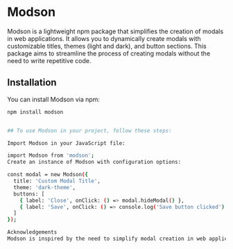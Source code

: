 # Modson

Modson is a lightweight npm package that simplifies the creation of modals in web applications. It allows you to dynamically create modals with customizable titles, themes (light and dark), and button sections. This package aims to streamline the process of creating modals without the need to write repetitive code.

## Installation

You can install Modson via npm:

```bash
npm install modson


## To use Modson in your project, follow these steps:

Import Modson in your JavaScript file:

import Modson from 'modson';
Create an instance of Modson with configuration options:

const modal = new Modson({
  title: 'Custom Modal Title',
  theme: 'dark-theme',
  buttons: [
    { label: 'Close', onClick: () => modal.hideModal() },
    { label: 'Save', onClick: () => console.log('Save button clicked') }
  ]
});

Acknowledgements
Modson is inspired by the need to simplify modal creation in web applications.

